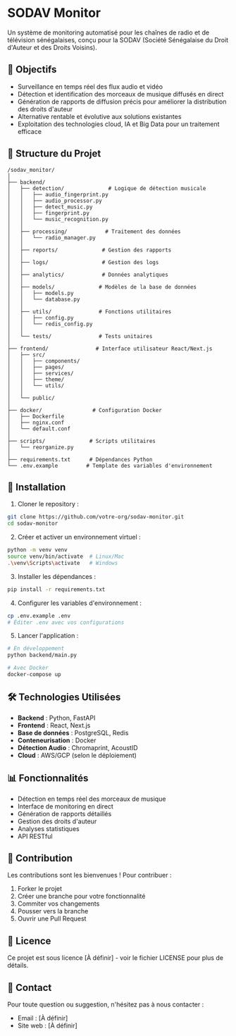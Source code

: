 # SODAV Monitor

Un système de monitoring automatisé pour les chaînes de radio et de télévision sénégalaises, conçu pour la SODAV (Société Sénégalaise du Droit d'Auteur et des Droits Voisins).

## 🎯 Objectifs

- Surveillance en temps réel des flux audio et vidéo
- Détection et identification des morceaux de musique diffusés en direct
- Génération de rapports de diffusion précis pour améliorer la distribution des droits d'auteur
- Alternative rentable et évolutive aux solutions existantes
- Exploitation des technologies cloud, IA et Big Data pour un traitement efficace

## 📂 Structure du Projet

```
/sodav_monitor/
│
├── backend/
│   ├── detection/              # Logique de détection musicale
│   │   ├── audio_fingerprint.py
│   │   ├── audio_processor.py
│   │   ├── detect_music.py
│   │   ├── fingerprint.py
│   │   └── music_recognition.py
│   │
│   ├── processing/            # Traitement des données
│   │   └── radio_manager.py
│   │
│   ├── reports/              # Gestion des rapports
│   │
│   ├── logs/                 # Gestion des logs
│   │
│   ├── analytics/            # Données analytiques
│   │
│   ├── models/              # Modèles de la base de données
│   │   ├── models.py
│   │   └── database.py
│   │
│   ├── utils/               # Fonctions utilitaires
│   │   ├── config.py
│   │   └── redis_config.py
│   │
│   └── tests/               # Tests unitaires
│
├── frontend/               # Interface utilisateur React/Next.js
│   ├── src/
│   │   ├── components/
│   │   ├── pages/
│   │   ├── services/
│   │   ├── theme/
│   │   └── utils/
│   │
│   └── public/
│
├── docker/                # Configuration Docker
│   ├── Dockerfile
│   ├── nginx.conf
│   └── default.conf
│
├── scripts/              # Scripts utilitaires
│   └── reorganize.py
│
├── requirements.txt      # Dépendances Python
└── .env.example         # Template des variables d'environnement
```

## 🚀 Installation

1. Cloner le repository :
```bash
git clone https://github.com/votre-org/sodav-monitor.git
cd sodav-monitor
```

2. Créer et activer un environnement virtuel :
```bash
python -m venv venv
source venv/bin/activate  # Linux/Mac
.\venv\Scripts\activate   # Windows
```

3. Installer les dépendances :
```bash
pip install -r requirements.txt
```

4. Configurer les variables d'environnement :
```bash
cp .env.example .env
# Éditer .env avec vos configurations
```

5. Lancer l'application :
```bash
# En développement
python backend/main.py

# Avec Docker
docker-compose up
```

## 🛠 Technologies Utilisées

- **Backend** : Python, FastAPI
- **Frontend** : React, Next.js
- **Base de données** : PostgreSQL, Redis
- **Conteneurisation** : Docker
- **Détection Audio** : Chromaprint, AcoustID
- **Cloud** : AWS/GCP (selon le déploiement)

## 📊 Fonctionnalités

- Détection en temps réel des morceaux de musique
- Interface de monitoring en direct
- Génération de rapports détaillés
- Gestion des droits d'auteur
- Analyses statistiques
- API RESTful

## 🤝 Contribution

Les contributions sont les bienvenues ! Pour contribuer :

1. Forker le projet
2. Créer une branche pour votre fonctionnalité
3. Commiter vos changements
4. Pousser vers la branche
5. Ouvrir une Pull Request

## 📝 Licence

Ce projet est sous licence [À définir] - voir le fichier LICENSE pour plus de détails.

## 👥 Contact

Pour toute question ou suggestion, n'hésitez pas à nous contacter :
- Email : [À définir]
- Site web : [À définir]
